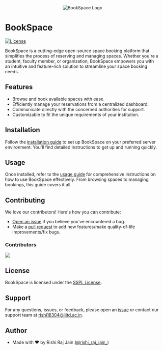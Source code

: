 <div align="center">
  <img src="https://bookspace.rishi.app/og.jpeg" alt="BookSpace Logo">
</div>

# BookSpace

[![License](https://img.shields.io/badge/License-MIT-blue.svg)](LICENSE)

BookSpace is a cutting-edge open-source space booking platform that simplifies the process of reserving and managing spaces. Whether you're a student, faculty member, or organization, BookSpace empowers you with an intuitive and feature-rich solution to streamline your space booking needs.

## Features

- Browse and book available spaces with ease.
- Efficiently manage your reservations from a centralized dashboard.
- Communicate directly with the concerned authorities for support.
- Customizable to fit the unique requirements of your institution.

## Installation

Follow the [installation guide](docs/installation.md) to set up BookSpace on your preferred server environment. You'll find detailed instructions to get up and running quickly.

## Usage

Once installed, refer to the [usage guide](docs/usage.md) for comprehensive instructions on how to use BookSpace effectively. From browsing spaces to managing bookings, this guide covers it all.

## Contributing

We love our contributors! Here's how you can contribute:

- [Open an issue](https://github.com/rishi-raj-jain/bookspace/issues) if you believe you've encountered a bug.
- Make a [pull request](https://github.com/rishi-raj-jain/bookspace/pull) to add new features/make quality-of-life improvements/fix bugs.

### Contributors

<a href="https://github.com/rishi-raj-jain/bookspace/graphs/contributors">
  <img src="https://contrib.rocks/image?repo=rishi-raj-jain/bookspace" />
</a>


## License

BookSpace is licensed under the [SSPL License](LICENSE).

## Support

For any questions, issues, or feedback, please open an [issue](https://github.com/bookspace/issues) or contact our support team at rishi18304@iiitd.ac.in.

## Author

- Made with ❤️ by Rishi Raj Jain ([@rishi_raj_jain_](https://twitter.com/rishi_raj_jain_))
